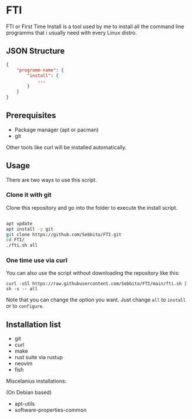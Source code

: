 # FTI

FTI or First Time Install is a tool used by me to install all the command line programms that i usually need with every Linux distro.

## JSON Structure

```json
{
    "programm-name": {
        "install": {
            ...
        }
    }
}
```

## Prerequisites

-  Package manager (apt or pacman)
-  git

Other tools like curl will be installed automatically.

## Usage

There are two ways to use this script.

### Clone it with git

Clone this repository and go into the folder to execute the install script.

```bash

apt update
apt install -y git
git clone https://github.com/Sebbito/FTI.git
cd FTI/
./fti.sh all

```

### One time use via curl

You can also use the script without downloading the repository like this:

`curl -sSl https://raw.githubusercontent.com/Sebbito/FTI/main/fti.sh | sh -s -- all `

Note that you can change the option you want. Just change `all` to `install` or to `configure`.
## Installation list

-  git
-  curl
-  make
-  rust suite via rustup
-  neovim
-  fish

Miscelanius installations:

(On Debian based)
-  apt-utils
-  software-properties-common
